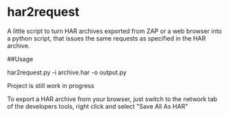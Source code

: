 # har2request

A little script to turn HAR archives exported from ZAP or a web browser into a python script, that issues the same requests as specified in the HAR archive.

##Usage

har2request.py -i archive.har -o output.py 

Project is still work in progress

To export a HAR archive from your browser, just switch to the network tab of the developers tools, right click
and select "Save All As HAR"

